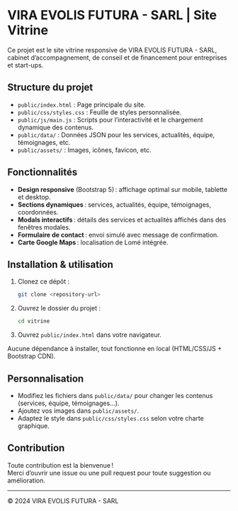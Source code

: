 # VIRA EVOLIS FUTURA - SARL | Site Vitrine

Ce projet est le site vitrine responsive de VIRA EVOLIS FUTURA - SARL, cabinet d’accompagnement, de conseil et de financement pour entreprises et start-ups.

## Structure du projet

- `public/index.html` : Page principale du site.
- `public/css/styles.css` : Feuille de styles personnalisée.
- `public/js/main.js` : Scripts pour l’interactivité et le chargement dynamique des contenus.
- `public/data/` : Données JSON pour les services, actualités, équipe, témoignages, etc.
- `public/assets/` : Images, icônes, favicon, etc.

## Fonctionnalités

- **Design responsive** (Bootstrap 5) : affichage optimal sur mobile, tablette et desktop.
- **Sections dynamiques** : services, actualités, équipe, témoignages, coordonnées.
- **Modals interactifs** : détails des services et actualités affichés dans des fenêtres modales.
- **Formulaire de contact** : envoi simulé avec message de confirmation.
- **Carte Google Maps** : localisation de Lomé intégrée.

## Installation & utilisation

1. Clonez ce dépôt :
   ```bash
   git clone <repository-url>
   ```
2. Ouvrez le dossier du projet :
   ```bash
   cd vitrine
   ```
3. Ouvrez `public/index.html` dans votre navigateur.

Aucune dépendance à installer, tout fonctionne en local (HTML/CSS/JS + Bootstrap CDN).

## Personnalisation

- Modifiez les fichiers dans `public/data/` pour changer les contenus (services, équipe, témoignages…).
- Ajoutez vos images dans `public/assets/`.
- Adaptez le style dans `public/css/styles.css` selon votre charte graphique.

## Contribution

Toute contribution est la bienvenue !  
Merci d’ouvrir une issue ou une pull request pour toute suggestion ou amélioration.

---

© 2024 VIRA EVOLIS FUTURA - SARL